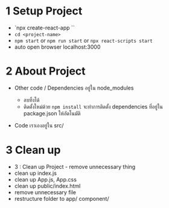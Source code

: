 # 1 Setup Project

- `npx create-react-app <project-name>``
- `cd <project-name>`
- `npm start` or `npm run start` or `npx react-scripts start`
- auto open browser localhost:3000

# 2 About Project

- Other code / Dependencies อยู่ใน node_modules

  - ลบทิ้งได้
  - ติดตั้งใหม่ด้วย `npm install` จะทำการติดตั้ง dependencies ที่อยู่ใน package.json ให้อัตโนมัติ

- Code เราเองอยู่ใน src/

# 3 Clean up

- 3 : Clean up Project - remove unnecessary thing
- clean up index.js
- clean up App.js, App.css
- clean up public/index.html
- remove unnecessary file
- restructure folder to app/ component/
